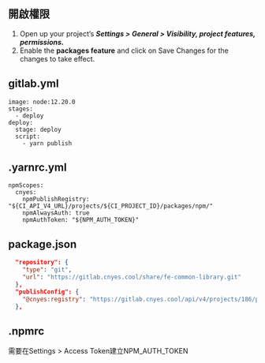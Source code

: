 ## 開啟權限
1. Open up your project’s **_Settings > General > Visibility, project features, permissions._**
2. Enable the **packages feature** and click on Save Changes for the changes to take effect.

## gitlab.yml
```
image: node:12.20.0
stages:
  - deploy
deploy:
  stage: deploy
  script:
    - yarn publish
```

## .yarnrc.yml
```
npmScopes:
  cnyes:
    npmPublishRegistry: "${CI_API_V4_URL}/projects/${CI_PROJECT_ID}/packages/npm/"
    npmAlwaysAuth: true
    npmAuthToken: "${NPM_AUTH_TOKEN}"
```

## package.json
```json
  "repository": {
    "type": "git",
    "url": "https://gitlab.cnyes.cool/share/fe-common-library.git"
  },
  "publishConfig": {
    "@cnyes:registry": "https://gitlab.cnyes.cool/api/v4/projects/186/packages/npm/"
  },
```

## .npmrc




需要在Settings > Access Token建立NPM_AUTH_TOKEN